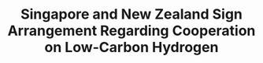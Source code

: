 ---
layout: post
title: "Singapore and New Zealand Sign Arrangement Regarding Cooperation on Low-Carbon Hydrogen"
file_url: https://www.mti.gov.sg/-/media/MTI/Newsroom/Press-Releases/2021/07/Singapore-and-New-Zealand-Sign-Arrangement-On-Cooperation-On-Low-Carbon-Hydrogen.pdf
---